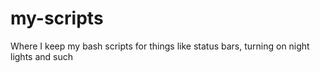 # my-scripts

Where I keep my bash scripts for things like status bars, turning on night lights and such

